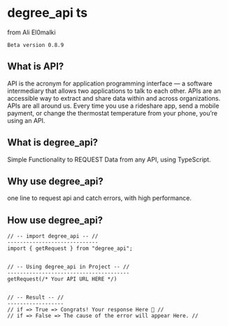 # degree_api ts
from Ali El0malki
```
Beta version 0.8.9
```
## What is API?
API is the acronym for application programming interface — a software intermediary that allows two applications to talk to each other.
APIs are an accessible way to extract and share data within and across organizations.
APIs are all around us. 
Every time you use a rideshare app, send a mobile payment, or change the thermostat temperature from your phone, you’re using an API.

## What is degree_api?
Simple Functionality to REQUEST Data from any API, using TypeScript.

## Why use degree_api?
one line to request api and catch errors, 
with high performance.

## How use degree_api?

```
// -- import degree_api -- //
-----------------------------
import { getRequest } from "degree_api";


// -- Using degree_api in Project -- //
---------------------------------------
getRequest(/* Your API URL HERE */)


// -- Result -- //
------------------
// if => True => Congrats! Your response Here 👏 //
// if => False => The cause of the error will appear Here. //
```
